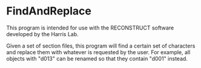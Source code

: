 # FindAndReplace
This program is intended for use with the RECONSTRUCT software developed by the Harris Lab.

Given a set of section files, this program will find a certain set of characters and replace them with whatever is requested by the user.
For example, all objects with "d013" can be renamed so that they contain "d001" instead.
